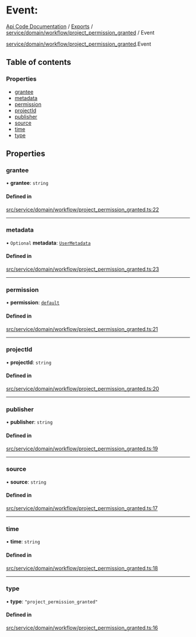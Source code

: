 # Event: 
 
[Api Code Documentation](../README.md) / [Exports](../modules.md) / [service/domain/workflow/project\_permission\_granted](../modules/service_domain_workflow_project_permission_granted.md) / Event

[service/domain/workflow/project\_permission\_granted](../modules/service_domain_workflow_project_permission_granted.md).Event

## Table of contents

### Properties

- [grantee](service_domain_workflow_project_permission_granted.Event.md#grantee)
- [metadata](service_domain_workflow_project_permission_granted.Event.md#metadata)
- [permission](service_domain_workflow_project_permission_granted.Event.md#permission)
- [projectId](service_domain_workflow_project_permission_granted.Event.md#projectid)
- [publisher](service_domain_workflow_project_permission_granted.Event.md#publisher)
- [source](service_domain_workflow_project_permission_granted.Event.md#source)
- [time](service_domain_workflow_project_permission_granted.Event.md#time)
- [type](service_domain_workflow_project_permission_granted.Event.md#type)

## Properties

### grantee

• **grantee**: `string`

#### Defined in

[src/service/domain/workflow/project_permission_granted.ts:22](https://github.com/openkfw/TruBudget/blob/086d599/api/src/service/domain/workflow/project_permission_granted.ts#L22)

___

### metadata

• `Optional` **metadata**: [`UserMetadata`](../modules/service_domain_metadata.md#usermetadata)

#### Defined in

[src/service/domain/workflow/project_permission_granted.ts:23](https://github.com/openkfw/TruBudget/blob/086d599/api/src/service/domain/workflow/project_permission_granted.ts#L23)

___

### permission

• **permission**: [`default`](../modules/authz_intents.md#default)

#### Defined in

[src/service/domain/workflow/project_permission_granted.ts:21](https://github.com/openkfw/TruBudget/blob/086d599/api/src/service/domain/workflow/project_permission_granted.ts#L21)

___

### projectId

• **projectId**: `string`

#### Defined in

[src/service/domain/workflow/project_permission_granted.ts:20](https://github.com/openkfw/TruBudget/blob/086d599/api/src/service/domain/workflow/project_permission_granted.ts#L20)

___

### publisher

• **publisher**: `string`

#### Defined in

[src/service/domain/workflow/project_permission_granted.ts:19](https://github.com/openkfw/TruBudget/blob/086d599/api/src/service/domain/workflow/project_permission_granted.ts#L19)

___

### source

• **source**: `string`

#### Defined in

[src/service/domain/workflow/project_permission_granted.ts:17](https://github.com/openkfw/TruBudget/blob/086d599/api/src/service/domain/workflow/project_permission_granted.ts#L17)

___

### time

• **time**: `string`

#### Defined in

[src/service/domain/workflow/project_permission_granted.ts:18](https://github.com/openkfw/TruBudget/blob/086d599/api/src/service/domain/workflow/project_permission_granted.ts#L18)

___

### type

• **type**: ``"project_permission_granted"``

#### Defined in

[src/service/domain/workflow/project_permission_granted.ts:16](https://github.com/openkfw/TruBudget/blob/086d599/api/src/service/domain/workflow/project_permission_granted.ts#L16)

